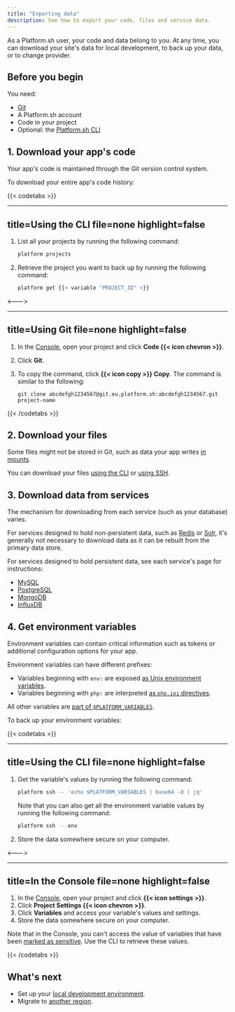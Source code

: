 ```yaml
---
title: "Exporting data"
description: See how to export your code, files and service data.
---
```


As a Platform.sh user, your code and data belong to you.
At any time, you can download your site's data for local development, to back up your data, or to change provider.
## Before you begin

You need:

- [Git](https://git-scm.com/downloads)
- A Platform.sh account
- Code in your project
- Optional: the [Platform.sh CLI](../administration/cli/_index.md)

## 1. Download your app's code

Your app's code is maintained through the Git version control system.

To download your entire app's code history:

{{< codetabs >}}

---
title=Using the CLI
file=none
highlight=false
---

1. List all your projects by running the following command:

   ```bash
   platform projects
   ```

2. Retrieve the project you want to back up by running the following command:

   ```bash
   platform get {{< variable "PROJECT_ID" >}}
   ```

<--->

---
title=Using Git
file=none
highlight=false
---

1. In the [Console](https://console.platform.sh/), open your project and click **Code {{< icon chevron >}}**.
2. Click **Git**.
3. To copy the command, click **{{< icon copy >}} Copy**.
   The command is similar to the following:

   ```text
   git clone abcdefgh1234567@git.eu.platform.sh:abcdefgh1234567.git project-name
   ```

{{< /codetabs >}}

## 2. Download your files

Some files might not be stored in Git,
such as data your app writes [in mounts](../create-apps/app-reference.md#mounts).

You can download your files [using the CLI](../development/file-transfer.md#transfer-files-using-the-cli) or [using SSH](../development/file-transfer.md#transfer-files-using-an-ssh-client).

## 3. Download data from services

The mechanism for downloading from each service (such as your database) varies.

For services designed to hold non-persistent data, such as [Redis](../add-services/redis.md) or [Solr](../add-services/solr.md),
it's generally not necessary to download data as it can be rebuilt from the primary data store.

For services designed to hold persistent data, see each service's page for instructions:

- [MySQL](../add-services/mysql/_index.md#exporting-data)
- [PostgreSQL](../add-services/postgresql.md#exporting-data)
- [MongoDB](../add-services/mongodb.md#exporting-data)
- [InfluxDB](../add-services/influxdb.md#exporting-data)

## 4. Get environment variables

Environment variables can contain critical information such as tokens or additional configuration options for your app.

Environment variables can have different prefixes:

- Variables beginning with `env:` are exposed [as Unix environment variables](../development/variables/_index.md#top-level-environment-variables).
- Variables beginning with `php:` are interpreted [as `php.ini` directives](../development/variables/_index.md#php-specific-variables).

All other variables are [part of `$PLATFORM_VARIABLES`](../development/variables/use-variables.md#use-platformsh-provided-variables).

To back up your environment variables:

{{< codetabs >}}

---
title=Using the CLI
file=none
highlight=false
---

1. Get the variable's values by running the following command:

   ```bash
   platform ssh -- 'echo $PLATFORM_VARIABLES | base64 -d | jq'
   ```

   Note that you can also get all the environment variable values by running the following command:

   ```bash
   platform ssh -- env
   ```

2. Store the data somewhere secure on your computer.

<--->

---
title=In the Console
file=none
highlight=false
---

1. In the [Console](https://console.platform.sh/), open your project and click **{{< icon settings >}}**.
2. Click **Project Settings {{< icon chevron >}}**.
3. Click **Variables** and access your variable's values and settings.
4. Store the data somewhere secure on your computer.

Note that in the Console, you can't access the value of variables that have been [marked as sensitive](../development/variables/set-variables.md#variable-options).
Use the CLI to retrieve these values.

{{< /codetabs >}}

## What's next

- Set up your [local development environment](../development/local/_index.md).
- Migrate to [another region](../projects/region-migration.md).
